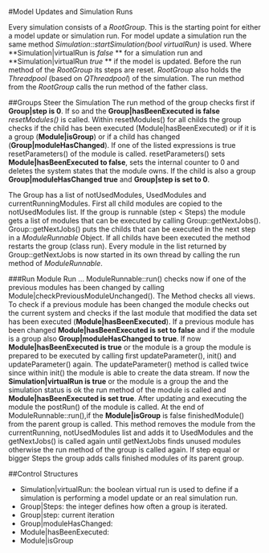 #Model Updates and Simulation Runs

Every simulation consists of a *RootGroup*. This is the starting point for either a model update or simulation run. 
For model update a simulation run the same method *Simulation::startSimulation(bool virtualRun)* is used. 
Where **Simulation|virtualRun is *false* ** for a simulation run and  **Simulation|virtualRun *true* ** if the model is updated. Before the run method of the *RootGroup* its steps are reset.
*RootGroup* also holds the *Threadpool* (based on *QThreadpool*) of the simulation. 
The run method from the *RootGroup* calls the run method of the father class.

##Groups Steer the Simulation
The run method of the group checks first if **Group|step is 0**. If so and the **Group|hasBeenExecuted is false**  *resetModules()* is called. Within resetModules() for all childs the group checks if the child has been executed (Module|hasBeenExecuted) or if it is a group  (**Module|isGroup**) or if a child has changed (**Group|moduleHasChanged**). If one of the listed expressions
is true resetParameters() of the module is called. resetParameters() sets **Module|hasBeenExecuted to false**, sets the internal counter to 0 and deletes the system states that the module owns. If the child is also a group **Group|moduleHasChanged  true** and **Group|step is set to 0**.

The Group has a list of notUsedModules, UsedModules and currentRunningModules. First all child modules are copied to the notUsedModules list. If the group is runnable (step < Steps) the module gets a list of modules that can be executed by calling Group::getNextJobs(). Group::getNextJobs() puts the childs that can be executed in the next step in a *ModuleRunnable* Object. If all childs have been executed the method restarts the group (class run). Every module in the list returned by Group::getNextJobs is now started in its own thread by calling the run method of *ModuleRunnable*.

###Run Module Run ...
ModuleRunnable::run() checks now if one of the previous modules has been changed by calling Module|checkPreviousModuleUnchanged(). 
The Method checks all views. To check if a previous module has been changed the module checks out the current system and checks if the last module that modified the data set has been executed (**Module|hasBeenExecuted**). If a previous module has been changed **Module|hasBeenExecuted is set to false** and if the module is a group also **Group|moduleHasChanged to true**.
If now **Module|hasBeenExecuted is true** or the module is a group the module is prepared to be executed by calling first updateParameter(), init() and updateParameter() again. The updateParameter() method is called twice since within init() the module is able to create the data stream. If now the **Simulation|virtualRun is true** or the module is a group the and the simulation status is ok the run method of the module is called and **Module|hasBeenExecuted is set true**. After updating and executing the module the postRun() of the module is called. At the end of ModuleRunnable::run(),if the **Module|isGroup** is false finishedModule() from the parent group is called. This method removes the module from the currentRunning, notUsedModules list and adds it to UsedModules and the getNextJobs() is called again until getNextJobs finds unused modules otherwise the run method of the group is called again. If step equal or bigger Steps the group adds calls finished modules of its parent group. 

##Control Structures

 - Simulation|virtualRun: the boolean virtual run is used to define if a simulation is performing a model update or an real simulation run.
 - Group|Steps: the integer defines how often a group is iterated. 
 - Group|step: current iteration
 - Group|moduleHasChanged: 
 - Module|hasBeenExecuted: 
 - Module|isGroup


